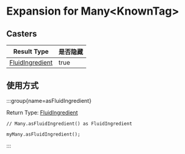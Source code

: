 # Expansion for Many&lt;KnownTag<Fluid>&gt;

## Casters

| Result Type                                         | 是否隐藏 |
| --------------------------------------------------- | ---- |
| [FluidIngredient](/forge/api/fluid/FluidIngredient) | true |

## 使用方式

:::group{name=asFluidIngredient}

Return Type: [FluidIngredient](/forge/api/fluid/FluidIngredient)

```zenscript
// Many.asFluidIngredient() as FluidIngredient

myMany.asFluidIngredient();
```

:::


